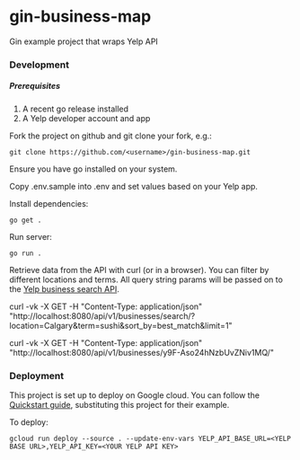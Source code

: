 # gin-business-map

Gin example project that wraps Yelp API

### Development

##### Prerequisites

1. A recent go release installed
2. A Yelp developer account and app

Fork the project on github and git clone your fork, e.g.:

    git clone https://github.com/<username>/gin-business-map.git

Ensure you have go installed on your system.

Copy .env.sample into .env and set values based on your Yelp app.

Install dependencies:

    go get .

Run server:

    go run .

Retrieve data from the API with curl (or in a browser). You can filter by different locations and terms. All query string params will be passed on to the [Yelp business search API](https://docs.developer.yelp.com/reference/v3_business_search).

curl -vk -X GET -H "Content-Type: application/json" "http://localhost:8080/api/v1/businesses/search/?location=Calgary&term=sushi&sort_by=best_match&limit=1"

curl -vk -X GET -H "Content-Type: application/json" "http://localhost:8080/api/v1/businesses/y9F-Aso24hNzbUvZNiv1MQ/"


### Deployment

This project is set up to deploy on Google cloud. You can follow the [Quickstart guide](https://cloud.google.com/run/docs/quickstarts/build-and-deploy/deploy-go-service), substituting this project for their example.

To deploy:

    gcloud run deploy --source . --update-env-vars YELP_API_BASE_URL=<YELP BASE URL>,YELP_API_KEY=<YOUR YELP API KEY>
